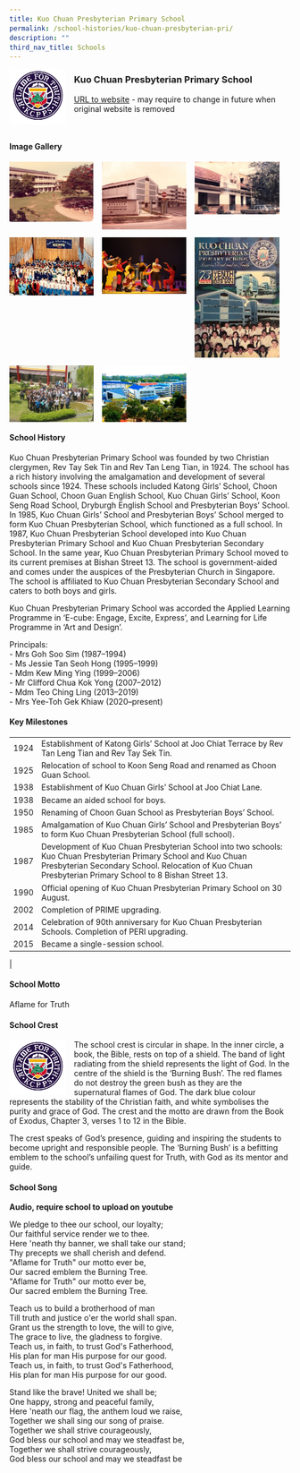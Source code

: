 ```yaml
---
title: Kuo Chuan Presbyterian Primary School
permalink: /school-histories/kuo-chuan-presbyterian-pri/
description: ""
third_nav_title: Schools
---
```

<img src="/images/kuochuanprespri1.png" style="width:20%;margin-right:15px;" align = "left">

### **Kuo Chuan Presbyterian Primary School**
[URL to website](https://kuochuanpresbyterianpri.moe.edu.sg/) - may require to change in future when original website is removed

<br clear="left">

#### **Image Gallery**

<p><a href="https://staging.d1yxymztqoj7qn.amplifyapp.com/images/kuochuanprespri2.jpg">  
<img src="/images/kuochuanprespri2.jpg" style="width:30%;margin-right:15px;" align = "left">
</a></p>

<p><a href="https://staging.d1yxymztqoj7qn.amplifyapp.com/images/kuochuanprespri3.jpg">  
<img src="/images/kuochuanprespri3.jpg" style="width:30%;margin-right:15px;" align = "left">
</a></p>

<p><a href="https://staging.d1yxymztqoj7qn.amplifyapp.com/images/kuochuanprespri4.jpg">  
<img src="/images/kuochuanprespri4.jpg" style="width:30%;margin-right:15px;" align = "left">
</a></p>

<br clear="left">

<p><a href="https://staging.d1yxymztqoj7qn.amplifyapp.com/images/kuochuanprespri5.jpg">  
<img src="/images/kuochuanprespri5.jpg" style="width:30%;margin-right:15px;" align = "left">
</a></p>

<p><a href="https://staging.d1yxymztqoj7qn.amplifyapp.com/images/kuochuanprespri6.jpg">  
<img src="/images/kuochuanprespri6.jpg" style="width:30%;margin-right:15px;" align = "left">
</a></p>

<p><a href="https://staging.d1yxymztqoj7qn.amplifyapp.com/images/kuochuanprespri7.jpg">  
<img src="/images/kuochuanprespri7.jpg" style="width:30%;margin-right:15px;" align = "left">
</a></p>

<br clear="left">

<p><a href="https://staging.d1yxymztqoj7qn.amplifyapp.com/images/kuochuanprespri8.jpg">  
<img src="/images/kuochuanprespri8.jpg" style="width:30%;margin-right:15px;" align = "left">
</a></p>

<p><a href="https://staging.d1yxymztqoj7qn.amplifyapp.com/images/kuochuanprespri9.jpg">  
<img src="/images/kuochuanprespri9.jpg" style="width:30%;margin-right:15px;" align = "left">
</a></p>

<br clear="left">

#### **School History**
Kuo Chuan Presbyterian Primary School was founded by two Christian clergymen, Rev Tay Sek Tin and Rev Tan Leng Tian, in 1924. The school has a rich history involving the amalgamation and development of several schools since 1924. These schools included Katong Girls’ School, Choon Guan School, Choon Guan English School, Kuo Chuan Girls’ School, Koon Seng Road School, Dryburgh English School and Presbyterian Boys’ School. In 1985, Kuo Chuan Girls’ School and Presbyterian Boys’ School merged to form Kuo Chuan Presbyterian School, which functioned as a full school. In 1987, Kuo Chuan Presbyterian School developed into Kuo Chuan Presbyterian Primary School and Kuo Chuan Presbyterian Secondary School. In the same year, Kuo Chuan Presbyterian Primary School moved to its current premises at Bishan Street 13. The school is government-aided and comes under the auspices of the Presbyterian Church in Singapore. The school is affiliated to Kuo Chuan Presbyterian Secondary School and caters to both boys and girls.

Kuo Chuan Presbyterian Primary School was accorded the Applied Learning Programme in ‘E-cube: Engage, Excite, Express’, and Learning for Life Programme in ‘Art and Design’.

Principals:<br>
\- Mrs Goh Soo Sim (1987–1994)<br>
\- Ms Jessie Tan Seoh Hong (1995–1999)<br>
\- Mdm Kew Ming Ying (1999–2006)<br>
\- Mr Clifford Chua Kok Yong (2007–2012)<br>
\- Mdm Teo Ching Ling (2013–2019)<br>
\- Mrs Yee-Toh Gek Khiaw (2020–present)

#### **Key Milestones**

|  |  |
|:---:|---|
| 1924 | Establishment of Katong Girls’ School at Joo Chiat Terrace by Rev Tan Leng Tian and Rev Tay Sek Tin. |
| 1925 | Relocation of school to Koon Seng Road and renamed as Choon Guan School. |
| 1938 | Establishment of Kuo Chuan Girls’ School at Joo Chiat Lane. |
| 1938 | Became an aided school for boys. |
| 1950 | Renaming of Choon Guan School as Presbyterian Boys’ School. |
| 1985 | Amalgamation of Kuo Chuan Girls’ School and Presbyterian Boys’ to form Kuo Chuan Presbyterian School (full school). |
| 1987 | Development of Kuo Chuan Presbyterian School into two schools: Kuo Chuan Presbyterian Primary School and Kuo Chuan Presbyterian Secondary School. Relocation of Kuo Chuan Presbyterian Primary School to 8 Bishan Street 13. |
| 1990 | Official opening of Kuo Chuan Presbyterian Primary School on 30 August. |
| 2002 | Completion of PRIME upgrading. |
| 2014 | Celebration of 90th anniversary for Kuo Chuan Presbyterian Schools. Completion of PERI upgrading. |
| 2015 | Became a single-session school. |
|

#### **School Motto**
Aflame for Truth

#### **School Crest**
<img src="/images/kuochuanprespri1.png" style="width:20%;margin-right:15px;" align = "left">

The school crest is circular in shape. In the inner circle, a book, the Bible, rests on top of a shield. The band of light radiating from the shield represents the light of God. In the centre of the shield is the ‘Burning Bush’. The red flames do not destroy the green bush as they are the supernatural flames of God. The dark blue colour represents the stability of the Christian faith, and white symbolises the purity and grace of God. The crest and the motto are drawn from the Book of Exodus, Chapter 3, verses 1 to 12 in the Bible. 

The crest speaks of God’s presence, guiding and inspiring the students to become upright and responsible people. The ‘Burning Bush’ is a befitting emblem to the school’s unfailing quest for Truth, with God as its mentor and guide.

#### **School Song**
**Audio, require school to upload on youtube**

We pledge to thee our school, our loyalty;<br>
Our faithful service render we to thee.<br>
Here 'neath thy banner, we shall take our stand;<br>
Thy precepts we shall cherish and defend.<br>
"Aflame for Truth" our motto ever be,<br>
Our sacred emblem the Burning Tree.<br>
"Aflame for Truth" our motto ever be,<br>
Our sacred emblem the Burning Tree.

Teach us to build a brotherhood of man<br>
Till truth and justice o'er the world shall span.<br>
Grant us the strength to love, the will to give,<br>
The grace to live, the gladness to forgive.<br>
Teach us, in faith, to trust God's Fatherhood,<br>
His plan for man His purpose for our good.<br>
Teach us, in faith, to trust God's Fatherhood,<br>
His plan for man His purpose for our good.

Stand like the brave! United we shall be;<br>
One happy, strong and peaceful family,<br>
Here 'neath our flag, the anthem loud we raise,<br>
Together we shall sing our song of praise.<br>
Together we shall strive courageously,<br>
God bless our school and may we steadfast be,<br>
Together we shall strive courageously,<br>
God bless our school and may we steadfast be